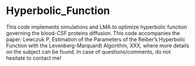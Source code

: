 # Hyperbolic_Function
This code implements simulations and LMA to optimize hyperbolic function governing the blood-CSF proteins diffusion. This code accompanies the paper: Lewczuk P, Estimation of the Parameters of the Reiber’s Hyperbolic Function with the Levenberg-Marquardt Algorithm, XXX, where more details on the subject can be found. In case of questions/comments, do not hesitate to contact me!
